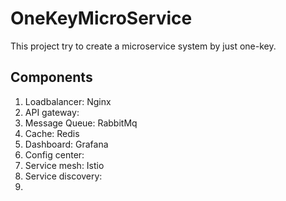 # OneKeyMicroService
This project try to create a microservice system by just one-key.

## Components
1. Loadbalancer: Nginx
1. API gateway:
1. Message Queue: RabbitMq
1. Cache: Redis
1. Dashboard: Grafana
1. Config center: 
1. Service mesh: Istio
1. Service discovery: 
2. 